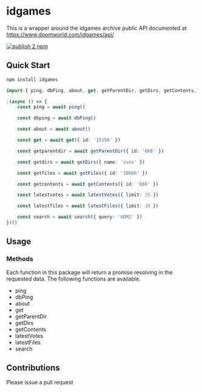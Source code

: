 # idgames

This is a wrapper around the idgames archive public API documented at https://www.doomworld.com/idgames/api/

[![publish 2 npm](https://github.com/devnoot/idgames/actions/workflows/npm-publish.yml/badge.svg)](https://github.com/devnoot/idgames/actions/workflows/npm-publish.yml)

## Quick Start

```bash
npm install idgames
```

```typescript
import { ping, dbPing, about, get, getParentDir, getDirs, getContents, latestVotes, latestFiles, search } from 'idgames'

;(async () => {
    const ping = await ping()

    const dbping = await dbPing()

    const about = await about()

    const get = await get({ id: '15156' })

    const getparentdir = await getParentDir({ id: '666' })

    const getdirs = await getDirs({ name: 'zvox' })

    const getfiles = await getFiles({ id: '10666' })

    const getcontents = await getContents({ id: '666' })

    const latestvotes = await latestVotes({ limit: 25 })

    const latestfiles = await latestFiles({ limit: 10 })

    const search = await search({ query: 'UDM2' })
})()
```

## Usage

### Methods

Each function in this package will return a promise resolving in the requested data. The following functions are available.

-   ping
-   dbPing
-   about
-   get
-   getParentDir
-   getDirs
-   getContents
-   latestVotes
-   latestFiles
-   search

## Contributions

Please issue a pull request
